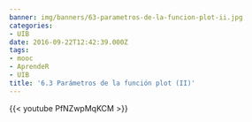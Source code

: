 ```yaml
---
banner: img/banners/63-parametros-de-la-funcion-plot-ii.jpg
categories:
- UIB
date: 2016-09-22T12:42:39.000Z
tags:
- mooc
- AprendeR
- UIB
title: '6.3 Parámetros de la función plot (II)'
---
```




{{< youtube PfNZwpMqKCM >}}
